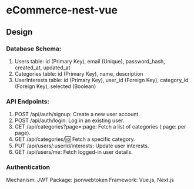 # eCommerce-nest-vue

## Design
### Database Schema:

1. Users table: id (Primary Key), email (Unique), password_hash, created_at, updated_at
2. Categories table: id (Primary Key), name, description
3. UserInterests table: id (Primary Key), user_id (Foreign Key), category_id (Foreign Key), selected (Boolean)

### API Endpoints:

1. POST /api/auth/signup: Create a new user account.
2. POST /api/auth/login: Log in an existing user.
3. GET /api/categories?page=:page: Fetch a list of categories (:page: per page).
4. GET /api/categories/:id: Fetch a specific category.
5. PUT /api/users/:userId/interests: Update user interests.
6. GET /api/users/me: Fetch logged-in user details.

### Authentication
Mechanism: JWT
Package: jsonwebtoken
Framework: Vue.js, Next.js
